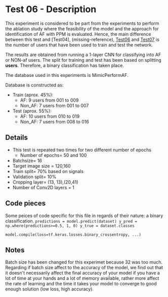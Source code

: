 # Test 06 - Description
This experiment is considered to be part from the experiments to perform the ablation study where the feasibility of the model and the approach for identification of AF with PPM is evaluated. Hence, the main difference between this test and [Test04], (missing-reference), [Test06](missing-reference) and [Test07](missing-reference) is the number of users that have been used to train and test the network.

The results are obtained from running a 1-layer CNN for classifying into AF or NON-af users. The split for training and test has been based on splitting **users**. 
Therefore, a binary classification has taken place. 

The database used in this experiments is MimicPerformAF. 

Database is constructed as:
* Train (aprox. 45%):
    + AF: 9 users from 001 to 009
    + Non_AF: 7 users from 001 to 007
* Test (aprox. 55%):
    + AF: 10 users from 010 to 019
    + Non_AF: 7 users from 008 to 016

## Details
* This test is repeated two times for two different number of epochs
    *  Number of epochs= 50 and 100
* Batchsize= 16
* Target image size = 120,160
* Train split= 70% based on signals
* Validation split= 10%
* Cropping layer= (13, 13),(20,41)
* Number of Conv2D layers = 1

## Code pieces
Some peices of code specific for this file in regards of their nature: a binary classification.
``
    predictions = model.predict(dataset)
    y_pred = np.where(predictions>=0.5, 1, 0)
    y_true = dataset.classes
 ``

``
    model.compile(loss=tf.keras.losses.binary_crossentropy, ...)
``

## Notes
Batch size has been changed for this experimet because 32 was too much. Regarding if batch size affect to the accuracy of the model, we find out that  it doesn't necessarily affect the final accuracy of your model if you have a lot of time at your hands and a lot of memory available, rather more affect the rate of learning and the time it takes your model to converge to good enough solution (low loss, high accuracy).